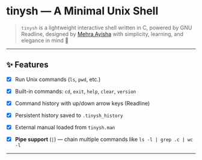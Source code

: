 #  tinysh — A Minimal Unix Shell

> `tinysh` is a lightweight interactive shell written in C, powered by GNU Readline, designed by [Mehra Ayisha](https://github.com/mehraayisha) with simplicity, learning, and elegance in mind 🤍

---

## ✨ Features

- [x] Run Unix commands (`ls`, `pwd`, etc.)
- [x] Built-in commands: `cd`, `exit`, `help`, `clear`, `version`
- [x] Command history with up/down arrow keys (Readline)
- [x] Persistent history saved to `.tinysh_history`
- [x] External manual loaded from `tinysh.man`
- [x] **Pipe support** (`|`) — chain multiple commands like `ls -l | grep .c | wc -l`


---
